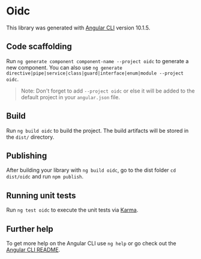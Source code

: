 # Oidc

This library was generated with [Angular CLI](https://github.com/angular/angular-cli) version 10.1.5.

## Code scaffolding

Run `ng generate component component-name --project oidc` to generate a new component. You can also use `ng generate directive|pipe|service|class|guard|interface|enum|module --project oidc`.
> Note: Don't forget to add `--project oidc` or else it will be added to the default project in your `angular.json` file. 

## Build

Run `ng build oidc` to build the project. The build artifacts will be stored in the `dist/` directory.

## Publishing

After building your library with `ng build oidc`, go to the dist folder `cd dist/oidc` and run `npm publish`.

## Running unit tests

Run `ng test oidc` to execute the unit tests via [Karma](https://karma-runner.github.io).

## Further help

To get more help on the Angular CLI use `ng help` or go check out the [Angular CLI README](https://github.com/angular/angular-cli/blob/master/README.md).

